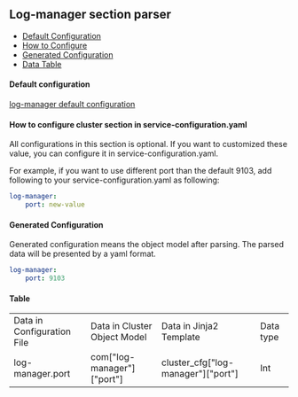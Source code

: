## Log-manager section parser

- [Default Configuration](#D_Config)
- [How to Configure](#HT_Config)
- [Generated Configuration](#G_Config)
- [Data Table](#T_config)

#### Default configuration <a name="D_Config"></a>

[log-manager default configuration](log-manager.yaml)

#### How to configure cluster section in service-configuration.yaml <a name="HT_Config"></a>

All configurations in this section is optional. If you want to customized these value, you can configure it in service-configuration.yaml.

For example, if you want to use different port than the default 9103, add following to your service-configuration.yaml as following:
```yaml
log-manager:
    port: new-value
```

#### Generated Configuration <a name="G_Config"></a>

Generated configuration means the object model after parsing. The parsed data will be presented by a yaml format.
```yaml
log-manager:
    port: 9103
```


#### Table <a name="T_Config"></a>

<table>
<tr>
    <td>Data in Configuration File</td>
    <td>Data in Cluster Object Model</td>
    <td>Data in Jinja2 Template</td>
    <td>Data type</td>
</tr>
<tr>
    <td>log-manager.port</td>
    <td>com["log-manager"]["port"]</td>
    <td>cluster_cfg["log-manager"]["port"]</td>
    <td>Int</td>
</tr>
</table>
